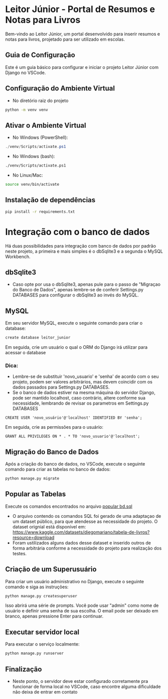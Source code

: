 
# Leitor Júnior - Portal de Resumos e Notas para Livros

Bem-vindo ao Leitor Júnior, um portal desenvolvido para inserir resumos e notas para livros, projetado para ser utilizado em escolas.

## Guia de Configuração

Este é um guia básico para configurar e iniciar o projeto Leitor Júnior com Django no VSCode.

## Configuração do Ambiente Virtual
- No diretório raiz do projeto

```bash
python -m venv venv
```

## Ativar o Ambiente Virtual

- No Windows (PowerShell):

```PowerShell
./venv/Scripts/activate.ps1
```

- No Windows (bash):

```bash
./venv/Scripts/activate.ps1
```

- No Linux/Mac:

```bash
source venv/bin/activate
```

## Instalação de dependências

```bash
pip install -r requirements.txt
```
# Integração com o banco de dados

Há duas possibilidades para integração com banco de dados por padrão neste projeto, a primeira e mais simples é o dbSqlite3 e a segunda o MySQL Workbench.
## dbSqlite3
- Caso opte por usa o dbSqlite3, apenas pule para o passo de "Migraçao do Banco de Dados", apenas lembre-se de conferir Settings.py DATABASES para configurar o dbSqlite3 ao invés do MySQL.

## MySQL

Em seu servidor MySQL, execute o seguinte comando para criar o database:
 ```bash
create database leitor_junior
```
Em seguida, crie um usuário o qual o ORM do Django irá utilizar para acessar o database 
### Dica: 
- Lembre-se de substituir 'novo_usuario' e 'senha' de acordo com o seu projeto, podem ser valores arbitrários, mas devem coincidir com os dados passados para Settings.py DATABASES.
- Se o banco de dados estiver na mesma máquina do servidor Django, pode ser mantido localhost, caso contrário, altere conforme sua necessidade, lembrando de revisar os parametros em Settings.py DATABASES
 ```mysql
CREATE USER 'novo_usuário'@'localhost' IDENTIFIED BY 'senha'; 
```
Em seguida, crie as permissões para o usuário:
 ```mysql
GRANT ALL PRIVILEGES ON * . * TO 'novo_usuario'@'localhost';
```

## Migração do Banco de Dados

Após a criação do banco de dados, no VSCode, execute o seguinte comando para criar as tabelas no banco de dados:

```bash
python manage.py migrate
```
## Popular as Tabelas

Execute os comandos encontrados no arquivo [popular bd.sql](https://github.com/JacobsenNando/PIA3/blob/main/popular%20bd.sql)
- O arquivo contendo os comandos SQL foi gerado de uma adaptaçao de um dataset público, para que atendesse as necessidade do projeto. O dataset orignial está disponível em: https://www.kaggle.com/datasets/diegomariano/tabela-de-livros?resource=download
- Foram ustilizados alguns dados desse dataset e inserido outros de forma arbitrária conforme a necessidade do projeto para realização dos testes.
## Criação de um Superusuário

Para criar um usuário administrativo no Django, execute o seguinte comando e siga as instruções:

```bash
python manage.py createsuperuser
```

Isso abrirá uma série de prompts. Você pode usar "admin" como nome de usuário e definir uma senha de sua escolha. O email pode ser deixado em branco, apenas pressione Enter para continuar.

## Executar servidor local

Para executar o serviço localmente:

```bash
python manage.py runserver
```
## Finalização
- Neste ponto, o servidor deve estar configurado corretamente pra funcionar de forma local no VSCode, caso encontre alguma dificuldade não deixa de entrar em contato
